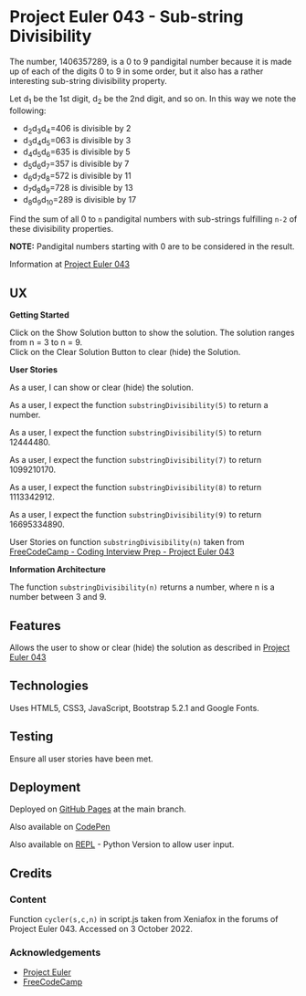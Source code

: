 # Project Euler 043 - Sub-string Divisibility

The number, 1406357289, is a 0 to 9 pandigital number because it is made up of each of the digits 0 to 9 in some order, but it also has a rather interesting sub-string divisibility property.

Let d<sub>1</sub> be the 1st digit, d<sub>2</sub> be the 2nd digit, and so on.  In this way we note the following:

- d<sub>2</sub>d<sub>3</sub>d<sub>4</sub>=406 is divisible by 2
- d<sub>3</sub>d<sub>4</sub>d<sub>5</sub>=063 is divisible by 3
- d<sub>4</sub>d<sub>5</sub>d<sub>6</sub>=635 is divisible by 5
- d<sub>5</sub>d<sub>6</sub>d<sub>7</sub>=357 is divisible by 7
- d<sub>6</sub>d<sub>7</sub>d<sub>8</sub>=572 is divisible by 11
- d<sub>7</sub>d<sub>8</sub>d<sub>9</sub>=728 is divisible by 13
- d<sub>8</sub>d<sub>9</sub>d<sub>10</sub>=289 is divisible by 17

Find the sum of all 0 to `n` pandigital numbers with sub-strings fulfilling `n-2` of these divisibility properties.

**NOTE:** Pandigital numbers starting with 0 are to be considered in the result.

Information at [Project Euler 043](https://projecteuler.net/problem=43)

## UX

**Getting Started**

Click on the Show Solution button to show the solution.  The solution ranges from n = 3 to n = 9.  
Click on the Clear Solution Button to clear (hide) the Solution.

**User Stories**

As a user, I can show or clear (hide) the solution.

As a user, I expect the function `substringDivisibility(5)` to return a number.

As a user, I expect the function `substringDivisibility(5)` to return 12444480.

As a user, I expect the function `substringDivisibility(7)` to return 1099210170.

As a user, I expect the function `substringDivisibility(8)` to return 1113342912.

As a user, I expect the function `substringDivisibility(9)` to return 16695334890.

User Stories on function `substringDivisibility(n)` taken from 
[FreeCodeCamp - Coding Interview Prep - Project Euler 043](https://www.freecodecamp.org/learn/coding-interview-prep/project-euler/problem-43-sub-string-divisibility)

**Information Architecture**

The function `substringDivisibility(n)` returns a number, where n is a number between 3 and 9.

## Features

Allows the user to show or clear (hide) the solution as described in [Project Euler 043](https://projecteuler.net/problem=43)

## Technologies

Uses HTML5, CSS3, JavaScript, Bootstrap 5.2.1 and Google Fonts.

## Testing

Ensure all user stories have been met.

## Deployment

Deployed on [GitHub Pages](https://derektypist.github.io/project-euler-043) at the main branch.

Also available on [CodePen](https://codepen.io/derektypist/pen/ZEorgRJ)

Also available on [REPL](https://replit.com/@ddxps46/project-euler-043/#main.py) - Python Version to allow user input.

## Credits

### Content

Function `cycler(s,c,n)` in script.js taken from Xeniafox in the forums of Project Euler 043.  Accessed on 3 October 2022.

### Acknowledgements

- [Project Euler](https://projecteuler.net)
- [FreeCodeCamp](https://www.freecodecamp.org)
